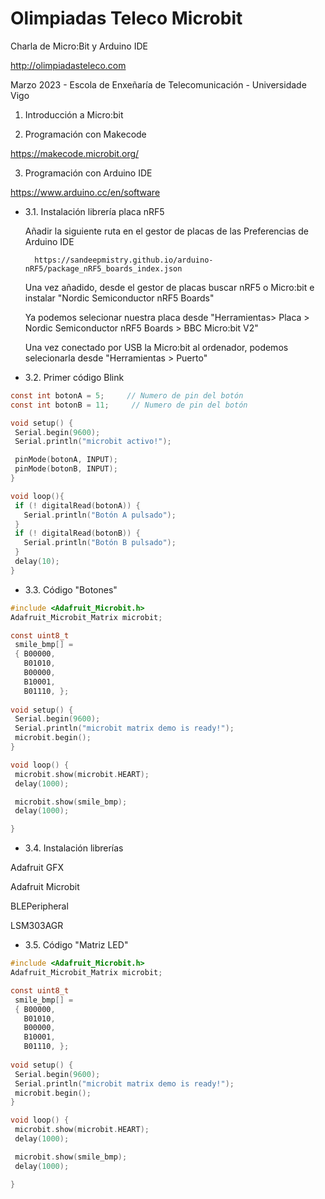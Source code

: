 # Olimpiadas Teleco Microbit
Charla de Micro:Bit y Arduino IDE

http://olimpiadasteleco.com

Marzo 2023 - Escola de Enxeñaría de Telecomunicación - Universidade Vigo

1. Introducción a Micro:bit

2. Programación con Makecode

  https://makecode.microbit.org/

3. Programación con Arduino IDE

https://www.arduino.cc/en/software

- 3.1. Instalación librería placa nRF5

  Añadir la siguiente ruta en el gestor de placas de las Preferencias de Arduino IDE
  
  ```
    https://sandeepmistry.github.io/arduino-nRF5/package_nRF5_boards_index.json
  ```
  Una vez añadido, desde el gestor de placas buscar nRF5 o Micro:bit e instalar "Nordic Semiconductor nRF5 Boards"
  
  Ya podemos selecionar nuestra placa desde "Herramientas> Placa > Nordic Semiconductor nRF5 Boards > BBC Micro:bit V2"
  
  Una vez conectado por USB la Micro:bit al ordenador, podemos selecionarla desde "Herramientas > Puerto"
  
- 3.2. Primer código Blink

 ```c
const int botonA = 5;     // Numero de pin del botón
const int botonB = 11;     // Numero de pin del botón

void setup() {  
  Serial.begin(9600);
  Serial.println("microbit activo!");

  pinMode(botonA, INPUT);  
  pinMode(botonB, INPUT);    
}

void loop(){
  if (! digitalRead(botonA)) {
    Serial.println("Botón A pulsado");
  }
  if (! digitalRead(botonB)) {
    Serial.println("Botón B pulsado");
  }
  delay(10);
}
 ```
 
 - 3.3. Código "Botones"

 ```c
#include <Adafruit_Microbit.h>
Adafruit_Microbit_Matrix microbit;

const uint8_t
  smile_bmp[] =
  { B00000,
    B01010,
    B00000,
    B10001,
    B01110, };
    
void setup() {
  Serial.begin(9600);
  Serial.println("microbit matrix demo is ready!");
  microbit.begin();
}

void loop() {
  microbit.show(microbit.HEART);
  delay(1000);

  microbit.show(smile_bmp);
  delay(1000);

}
 ```
 - 3.4. Instalación librerías

  Adafruit GFX
  
  Adafruit Microbit
  
  BLEPeripheral
  
  LSM303AGR
  
   

 
  - 3.5. Código "Matriz LED"

 ```c
#include <Adafruit_Microbit.h>
Adafruit_Microbit_Matrix microbit;

const uint8_t
  smile_bmp[] =
  { B00000,
    B01010,
    B00000,
    B10001,
    B01110, };
    
void setup() {
  Serial.begin(9600);
  Serial.println("microbit matrix demo is ready!");
  microbit.begin();
}

void loop() {
  microbit.show(microbit.HEART);
  delay(1000);

  microbit.show(smile_bmp);
  delay(1000);

}
 ```
 
